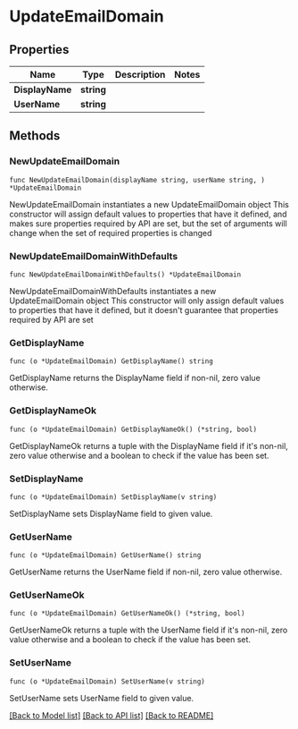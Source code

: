 # UpdateEmailDomain

## Properties

Name | Type | Description | Notes
------------ | ------------- | ------------- | -------------
**DisplayName** | **string** |  | 
**UserName** | **string** |  | 

## Methods

### NewUpdateEmailDomain

`func NewUpdateEmailDomain(displayName string, userName string, ) *UpdateEmailDomain`

NewUpdateEmailDomain instantiates a new UpdateEmailDomain object
This constructor will assign default values to properties that have it defined,
and makes sure properties required by API are set, but the set of arguments
will change when the set of required properties is changed

### NewUpdateEmailDomainWithDefaults

`func NewUpdateEmailDomainWithDefaults() *UpdateEmailDomain`

NewUpdateEmailDomainWithDefaults instantiates a new UpdateEmailDomain object
This constructor will only assign default values to properties that have it defined,
but it doesn't guarantee that properties required by API are set

### GetDisplayName

`func (o *UpdateEmailDomain) GetDisplayName() string`

GetDisplayName returns the DisplayName field if non-nil, zero value otherwise.

### GetDisplayNameOk

`func (o *UpdateEmailDomain) GetDisplayNameOk() (*string, bool)`

GetDisplayNameOk returns a tuple with the DisplayName field if it's non-nil, zero value otherwise
and a boolean to check if the value has been set.

### SetDisplayName

`func (o *UpdateEmailDomain) SetDisplayName(v string)`

SetDisplayName sets DisplayName field to given value.


### GetUserName

`func (o *UpdateEmailDomain) GetUserName() string`

GetUserName returns the UserName field if non-nil, zero value otherwise.

### GetUserNameOk

`func (o *UpdateEmailDomain) GetUserNameOk() (*string, bool)`

GetUserNameOk returns a tuple with the UserName field if it's non-nil, zero value otherwise
and a boolean to check if the value has been set.

### SetUserName

`func (o *UpdateEmailDomain) SetUserName(v string)`

SetUserName sets UserName field to given value.



[[Back to Model list]](../README.md#documentation-for-models) [[Back to API list]](../README.md#documentation-for-api-endpoints) [[Back to README]](../README.md)


